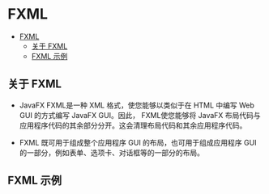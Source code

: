 # FXML

- [FXML](#fxml)
  - [关于 FXML](#关于-fxml)
  - [FXML 示例](#fxml-示例)

## 关于 FXML

- JavaFX FXML是一种 XML 格式，使您能够以类似于在 HTML 中编写 Web GUI 的方式编写 JavaFX GUI。因此， FXML使您能够将 JavaFX 布局代码与应用程序代码的其余部分分开。这会清理布局代码和其余应用程序代码。

- FXML 既可用于组成整个应用程序 GUI 的布局，也可用于组成应用程序 GUI 的一部分，例如表单、选项卡、对话框等的一部分的布局。

## FXML 示例

